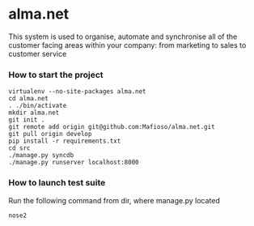 alma.net
========

This system is used to organise, automate and synchronise all of the customer facing areas within your company: from marketing to sales to customer service


### How to start the project

```
virtualenv --no-site-packages alma.net
cd alma.net
. ./bin/activate
mkdir alma.net
git init .
git remote add origin git@github.com:Mafioso/alma.net.git
git pull origin develop
pip install -r requirements.txt
cd src
./manage.py syncdb
./manage.py runserver localhost:8000

```

### How to launch test suite

Run the following command from dir, where manage.py located

```nose2```

